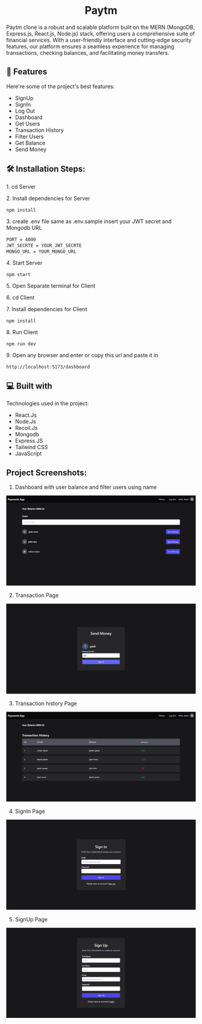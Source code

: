 <h1 align="center" id="title">Paytm</h1>

<p id="description">Paytm clone is a robust and scalable platform built on the MERN (MongoDB, Express.js, React.js, Node.js) stack, offering users a comprehensive suite of financial services. With a user-friendly interface and cutting-edge security features, our platform ensures a seamless experience for managing transactions, checking balances, and facilitating money transfers.</p>

  
  
<h2>🧐 Features</h2>

Here're some of the project's best features:

*   SignUp
*   SignIn
*   Log Out
*   Dashboard
*   Get Users
*   Transaction History
*   Filter Users
*   Get Balance 
*   Send Money

<h2>🛠️ Installation Steps:</h2>

<p>1. cd Server</p>

<p>2. Install dependencies for Server</p>

```
npm install
```

<p>3. create .env file same as .env.sample insert your JWT secret and Mongodb URL</p>

```
PORT = 4000
JWT_SECRTE = YOUR_JWT_SECRTE
MONGO_URL = YOUR_MONGO_URL 
```

<p>4. Start Server</p>

```
npm start
```

<p>5. Open Separate terminal for Client</p>

<p>6. cd Client</p>

<p>7. Install dependencies for Client</p>

```
npm install
```

<p>8. Run Client</p>

```
npm run dev
```

<p>9. Open any browser and enter or copy this url and paste it in</p>

```
http://localhost:5173/dashboard
```

  
  
<h2>💻 Built with</h2>

Technologies used in the project:

*   React.Js
*   Node.Js
*   Recoil.Js
*   Mongodb
*   Express.JS
*   Tailwind CSS
*   JavaScript


<h2>Project Screenshots:</h2>

1. Dashboard with user balance and filter users using name

<img src="https://github.com/akashpawar43/Paytm/blob/master/client/src/assets/paytm1.png" alt="project-screenshot" >

2. Transaction Page

<img src="https://github.com/akashpawar43/Paytm/blob/master/client/src/assets/paytm2.png" alt="project-screenshot" >

3. Transaction history Page

<img src="https://github.com/akashpawar43/Paytm/blob/master/client/src/assets/paytm3.png" alt="project-screenshot" >

4. SignIn Page

<img src="https://github.com/akashpawar43/Paytm/blob/master/client/src/assets/paytm4.png" alt="project-screenshot" >

5. SignUp Page

<img src="https://github.com/akashpawar43/Paytm/blob/master/client/src/assets/paytm5.png" alt="project-screenshot" >
